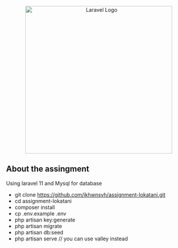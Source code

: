 <p align="center"><a href="https://laravel.com" target="_blank"><img src="https://raw.githubusercontent.com/laravel/art/master/logo-lockup/5%20SVG/2%20CMYK/1%20Full%20Color/laravel-logolockup-cmyk-red.svg" width="400" alt="Laravel Logo"></a></p>

## About the assingment

Using laravel 11 and Mysql for database

-   git clone https://github.com/ikhwnsyh/assignment-lokatani.git
-   cd assignment-lokatani
-   composer install
-   cp .env.example .env
-   php artisan key:generate
-   php artisan migrate
-   php artisan db:seed
-   php artisan serve // you can use valley instead
